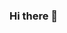 ### Hi there 👋

<!--
**Randasabag/Randasabag** is a ✨ _special_ ✨ repository because its `README.md` (this file) appears on your GitHub profile.

Here are some ideas to get you started:

- 🔭 I’m currently looking for a job as a Data Analyst
- 🌱 I’m currently learning ...
- 👯 I’m looking to collaborate on ...
- 🤔 I’m looking for help with ...
- 💬 Ask me about SQL, Python, Tableau, Knime, Excel
- 📫 How to reach me: alsabbaghranda@gmail.com
![Linkedin](https://github.com/Randasabag/img/linkedin.svg)



-->
